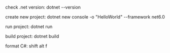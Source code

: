 check .net version: dotnet --version

create new project: dotnet new console -o "HelloWorld" --framework net6.0

run project: dotnet run

build project: dotnet build

format C#: shift alt f